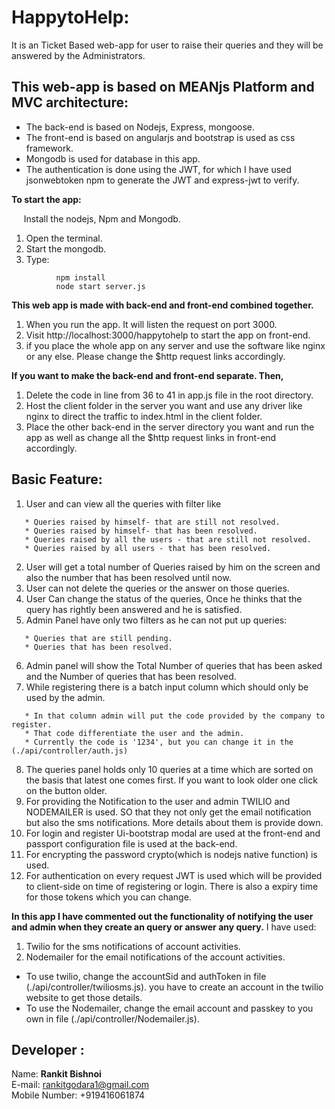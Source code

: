 # HappytoHelp:
It is an Ticket Based web-app for user to raise their queries and they will be answered by the Administrators.

## This web-app is based on MEANjs Platform and MVC architecture:
* The back-end is based on Nodejs, Express, mongoose.
* The front-end is based on angularjs and bootstrap is used as css framework.
* Mongodb is used for database in this app.
* The authentication is done using the JWT, for which I have used jsonwebtoken npm to generate the JWT and express-jwt to verify.

**To start the app:**

     Install the nodejs, Npm and Mongodb.

1. Open the terminal.
2. Start the mongodb.
3. Type:
```
          npm install
          node start server.js
```

**This web app is made with back-end and front-end combined together.**
1. When you run the app. It will listen the request on port 3000.
2. Visit http://localhost:3000/happytohelp to start the app on front-end.
3. if you place the whole app on any server and use the software like nginx or any else. Please change the $http request links accordingly.

**If you want to make the back-end and front-end separate. Then,**
1. Delete the code in line from 36 to 41 in app.js file in the root directory.
2. Host the client folder in the server you want and use any driver like nginx to direct the traffic to index.html in the client folder.
3. Place the other back-end in the server directory you want and run the app as well as change all the $http request links in front-end accordingly.

## Basic Feature:

1. User and can view all the queries with filter like
```
   * Queries raised by himself- that are still not resolved.
   * Queries raised by himself- that has been resolved.
   * Queries raised by all the users - that are still not resolved.
   * Queries raised by all users - that has been resolved.
```
2. User will get a total number of Queries raised by him on the screen and also the number that has been resolved until now.
3. User can not delete the queries or the answer on those queries.
4. User Can change the status of the queries, Once he thinks that the query has rightly been answered and he is satisfied.
5. Admin Panel have only two filters as he can not put up queries:
```
   * Queries that are still pending.
   * Queries that has been resolved.
```
6. Admin panel will show the Total Number of queries that has been asked and the Number of queries that has been resolved.
7. While registering there is a batch input column which should only be used by the admin.
```
   * In that column admin will put the code provided by the company to register.
   * That code differentiate the user and the admin.
   * Currently the code is '1234', but you can change it in the (./api/controller/auth.js)
```
8. The queries panel holds only 10 queries at a time which are sorted on the basis that latest one comes first. If you want to look older one click on the button older.
9. For providing the Notification to the user and admin TWILIO and NODEMAILER is used. SO that they not only get the email notification but also the sms notifications. More details about them is provide down.
10. For login and register Ui-bootstrap modal are used at the front-end and passport configuration file is used at the back-end.
11. For encrypting the password crypto(which is nodejs native function) is used.
12. For authentication on every request JWT is used which will be provided to client-side on time of registering or login. There is also a expiry time for those tokens which you can change.


**In this app I have commented out the functionality of notifying the user and admin when they create an query or answer any query.**
I have used:
1. Twilio for the sms notifications of account activities.
2. Nodemailer for the email notifications of the account activities.

* To use twilio, change the accountSid and authToken in file (./api/controller/twiliosms.js). you have to create an account in the twilio website to get those details.
* To use the Nodemailer, change the email account and passkey to you own in file (./api/controller/Nodemailer.js).

## Developer :
Name: **Rankit Bishnoi**   
E-mail: rankitgodara1@gmail.com   
Mobile Number: +919416061874   
